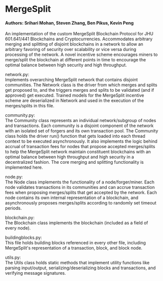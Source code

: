 # MergeSplit
#### Authors: Srihari Mohan, Steven Zhang, Ben Pikus, Kevin Peng
An implementation of the custom MergeSplit Blockchain Protocol for JHU 601.641/441 Blockchains and Cryptocurrencies. Accommodates arbitrary merging and splitting of disjoint blockchains in a network to allow an arbitrary favoring of security over scalability or vice versa during processing of the network. A novel incentive scheme encourages miners to merge/split the blockchain at different points in time to encourage the optimal balance between high security and high throughput.

network.py:
<br/>Implements overarching MergeSplit network that contains disjoint communities. The Network class is the driver from which merges and splits get proposed to, and the triggers merges and splits to be validated (and if approved) get executed. Trained models for the MergeSplit incentive scheme are deserialized in Network and used in the execution of the merges/splits in this file.

community.py:
<br/>The Community class represents an individual network/subgroup of nodes and transactions. Each community is a disjoint component of the network with an isolated set of forgers and its own transaction pool. The Community class holds the driver run() function that gets loaded into each thread context to be executed asynchronously. It also implements the logic behind accrual of transaction fees for nodes that propose accepted merges/splits to help the MergeSplit network maintain constituent blockchains with an optimal balance between high throughput and high security in a decentralized fashion. The core merging and splitting functionality is implemented here.

node.py:
<br/>The Node class implements the functionality of a node/forger/miner. Each node validates transactions in its communities and can accrue transaction fees when proposing merges/splits that get accepted by the network. Each node contains its own internal representation of a blockchain, and asynchronously proposes merges/splits according to randomly set timeout periods.

blockchain.py:
<br/>The Blockchain class implements the blockchain (included as a field of every node).

buildingblocks.py:
<br/>This file holds building blocks referenced in every other file, including MergeSplit's representation of a transaction, block, and block node.

utils.py:
<br/>The Utils class holds static methods that implement utility functions like parsing input/output, serializing/deserializing blocks and transactions, and verifying message signatures.
